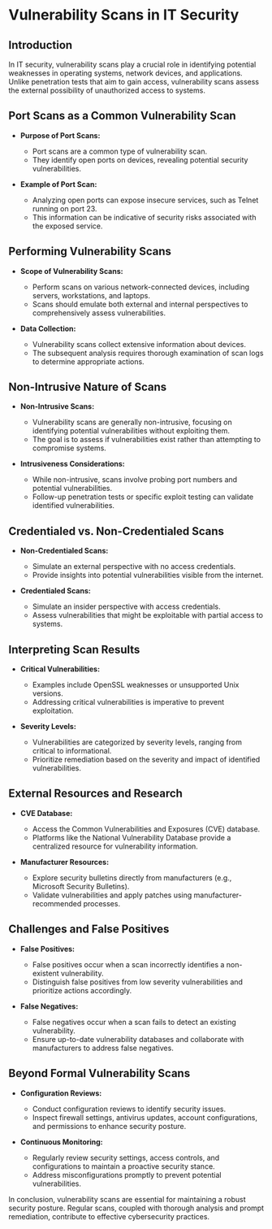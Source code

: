 # Vulnerability Scans in IT Security

## Introduction
In IT security, vulnerability scans play a crucial role in identifying potential weaknesses in operating systems, network devices, and applications. Unlike penetration tests that aim to gain access, vulnerability scans assess the external possibility of unauthorized access to systems.

## Port Scans as a Common Vulnerability Scan
- **Purpose of Port Scans:**
	- Port scans are a common type of vulnerability scan.
	- They identify open ports on devices, revealing potential security vulnerabilities.
  
- **Example of Port Scan:**
	- Analyzing open ports can expose insecure services, such as Telnet running on port 23.
	- This information can be indicative of security risks associated with the exposed service.

## Performing Vulnerability Scans
- **Scope of Vulnerability Scans:**
	- Perform scans on various network-connected devices, including servers, workstations, and laptops.
	- Scans should emulate both external and internal perspectives to comprehensively assess vulnerabilities.

- **Data Collection:**
	- Vulnerability scans collect extensive information about devices.
	- The subsequent analysis requires thorough examination of scan logs to determine appropriate actions.

## Non-Intrusive Nature of Scans
- **Non-Intrusive Scans:**
	- Vulnerability scans are generally non-intrusive, focusing on identifying potential vulnerabilities without exploiting them.
	- The goal is to assess if vulnerabilities exist rather than attempting to compromise systems.

- **Intrusiveness Considerations:**
	- While non-intrusive, scans involve probing port numbers and potential vulnerabilities.
	- Follow-up penetration tests or specific exploit testing can validate identified vulnerabilities.

## Credentialed vs. Non-Credentialed Scans
- **Non-Credentialed Scans:**
	- Simulate an external perspective with no access credentials.
	- Provide insights into potential vulnerabilities visible from the internet.

- **Credentialed Scans:**
	- Simulate an insider perspective with access credentials.
	- Assess vulnerabilities that might be exploitable with partial access to systems.

## Interpreting Scan Results
- **Critical Vulnerabilities:**
	- Examples include OpenSSL weaknesses or unsupported Unix versions.
	- Addressing critical vulnerabilities is imperative to prevent exploitation.

- **Severity Levels:**
	- Vulnerabilities are categorized by severity levels, ranging from critical to informational.
	- Prioritize remediation based on the severity and impact of identified vulnerabilities.

## External Resources and Research
- **CVE Database:**
	- Access the Common Vulnerabilities and Exposures (CVE) database.
	- Platforms like the National Vulnerability Database provide a centralized resource for vulnerability information.

- **Manufacturer Resources:**
	- Explore security bulletins directly from manufacturers (e.g., Microsoft Security Bulletins).
	- Validate vulnerabilities and apply patches using manufacturer-recommended processes.

## Challenges and False Positives
- **False Positives:**
	- False positives occur when a scan incorrectly identifies a non-existent vulnerability.
	- Distinguish false positives from low severity vulnerabilities and prioritize actions accordingly.

- **False Negatives:**
	- False negatives occur when a scan fails to detect an existing vulnerability.
	- Ensure up-to-date vulnerability databases and collaborate with manufacturers to address false negatives.

## Beyond Formal Vulnerability Scans
- **Configuration Reviews:**
	- Conduct configuration reviews to identify security issues.
	- Inspect firewall settings, antivirus updates, account configurations, and permissions to enhance security posture.

- **Continuous Monitoring:**
	- Regularly review security settings, access controls, and configurations to maintain a proactive security stance.
	- Address misconfigurations promptly to prevent potential vulnerabilities.

In conclusion, vulnerability scans are essential for maintaining a robust security posture. Regular scans, coupled with thorough analysis and prompt remediation, contribute to effective cybersecurity practices.
